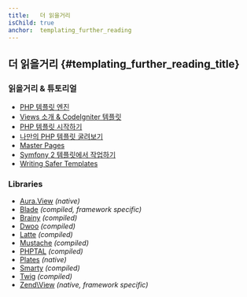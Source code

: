 ```yaml
---
title:   더 읽을거리
isChild: true
anchor:  templating_further_reading
---
```


## 더 읽을거리 {#templating_further_reading_title}

### 읽을거리 & 튜토리얼

* [PHP 템플릿 엔진](http://fabien.potencier.org/article/34/templating-engines-in-php)
* [Views 소개 & CodeIgniter 템플릿](http://code.tutsplus.com/tutorials/an-introduction-to-views-templating-in-codeigniter--net-25648)
* [PHP 템플릿 시작하기](http://www.smashingmagazine.com/2011/10/17/getting-started-with-php-templating/)
* [나만의 PHP 템플릿 굴려보기](http://code.tutsplus.com/tutorials/roll-your-own-templating-system-in-php--net-16596)
* [Master Pages](https://laracasts.com/series/laravel-from-scratch/episodes/7)
* [Symfony 2 템플릿에서 작업하기](http://code.tutsplus.com/tutorials/working-with-templates-in-symfony-2--cms-21172)
* [Writing Safer Templates](https://github.com/box/brainy/wiki/Writing-Safe-Templates)

### Libraries

* [Aura.View](https://github.com/auraphp/Aura.View) *(native)*
* [Blade](http://laravel.com/docs/blade) *(compiled, framework specific)*
* [Brainy](https://github.com/box/brainy) *(compiled)*
* [Dwoo](http://dwoo.org/) *(compiled)*
* [Latte](https://github.com/nette/latte) *(compiled)*
* [Mustache](https://github.com/bobthecow/mustache.php) *(compiled)*
* [PHPTAL](http://phptal.org/) *(compiled)*
* [Plates](http://platesphp.com/) *(native)*
* [Smarty](http://www.smarty.net/) *(compiled)*
* [Twig](http://twig.sensiolabs.org/) *(compiled)*
* [Zend\View](http://framework.zend.com/manual/2.3/en/modules/zend.view.quick-start.html) *(native, framework specific)*
